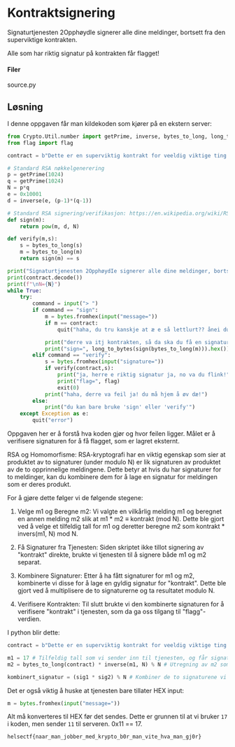 # Kontraktsignering
Signaturtjenesten 2OpphøydIe signerer alle dine meldinger, bortsett fra den superviktige kontrakten.

Alle som har riktig signatur på kontrakten får flagget!

#### Filer
source.py

## Løsning

I denne oppgaven får man kildekoden som kjører på en ekstern server:

```python
from Crypto.Util.number import getPrime, inverse, bytes_to_long, long_to_bytes
from flag import flag

contract = b"Dette er en superviktig kontrakt for veeldig viktige ting med store ord og uforstaaelige kruseduller."

# Standard RSA nøkkelgenerering
p = getPrime(1024)
q = getPrime(1024)
N = p*q
e = 0x10001
d = inverse(e, (p-1)*(q-1))

# Standard RSA signering/verifikasjon: https://en.wikipedia.org/wiki/RSA_(cryptosystem)#Signing_messages
def sign(m):    
    return pow(m, d, N)

def verify(m,s):
    s = bytes_to_long(s)
    m = bytes_to_long(m)
    return sign(m) == s

print("Signaturtjenesten 2OpphøydIe signerer alle dine meldinger, bortsett fra den superviktige kontrakten:\n")
print(contract.decode())
print(f"\nN={N}")
while True:
    try:
        command = input("> ")
        if command == "sign":
            m = bytes.fromhex(input("message="))        
            if m == contract:
                quit("haha, du tru kanskje at æ e så lettlurt?? ånei du, du får itj signert den meldinga der nei!")

            print("derre va itj kontrakten, så da ska du få en signatur:")
            print("sign=", long_to_bytes(sign(bytes_to_long(m))).hex())
        elif command == "verify":
            s = bytes.fromhex(input("signature="))
            if verify(contract,s): 
                print("ja, herre e riktig signatur ja, no va du flink!")
                print("flag=", flag)
                exit(0)
            print("haha, derre va feil ja! du må hjem å øv dæ!")
        else:
            print("du kan bare bruke 'sign' eller 'verify'")
    except Exception as e:
        quit("error")
```

Oppgaven her er å forstå hva koden gjør og hvor feilen ligger. Målet er å verifisere signaturen for å få flagget, som er lagret eksternt.

RSA og Homomorfisme: RSA-kryptografi har en viktig egenskap som sier at produktet av to signaturer (under modulo N) er lik signaturen av produktet av de to opprinnelige meldingene. Dette betyr at hvis du har signaturer for to meldinger, kan du kombinere dem for å lage en signatur for meldingen som er deres produkt.

For å gjøre dette følger vi de følgende stegene:

1. Velge m1 og Beregne m2: Vi valgte en vilkårlig melding m1 og beregnet en annen melding m2 slik at m1 * m2 ≡ kontrakt (mod N). Dette ble gjort ved å velge et tilfeldig tall for m1 og deretter beregne m2 som kontrakt * invers(m1, N) mod N.

2. Få Signaturer fra Tjenesten: Siden skriptet ikke tillot signering av "kontrakt" direkte, brukte vi tjenesten til å signere både m1 og m2 separat.

3. Kombinere Signaturer: Etter å ha fått signaturer for m1 og m2, kombinerte vi disse for å lage en gyldig signatur for "kontrakt". Dette ble gjort ved å multiplisere de to signaturerne og ta resultatet modulo N.

4. Verifisere Kontrakten: Til slutt brukte vi den kombinerte signaturen for å verifisere "kontrakt" i tjenesten, som da ga oss tilgang til "flagg"-verdien.

I python blir dette:

```python
contract = b"Dette er en superviktig kontrakt for veeldig viktige ting med store ord og uforstaaelige kruseduller." # Kontrakten, som vi får fra kildekoden

m1 = 17 # Tilfeldig tall som vi sender inn til tjenesten, og får signatur 1 tilbake
m2 = bytes_to_long(contract) * inverse(m1, N) % N # Utregning av m2 som vi også sender til serveren. Dette gir oss signatur 2

kombinert_signatur = (sig1 * sig2) % N # Kombiner de to signaturene vi får tilbake
```

Det er også viktig å huske at tjenesten bare tillater HEX input:
```python
m = bytes.fromhex(input("message="))
```
Alt må konverteres til HEX før det sendes. Dette er grunnen til at vi bruker `17` i koden, men sender `11` til serveren. 0x11 == 17.

`helsectf{naar_man_jobber_med_krypto_b0r_man_vite_hva_man_gj0r}`
